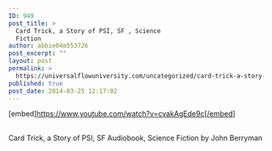```yaml
---
ID: 949
post_title: >
  Card Trick, a Story of PSI, SF , Science
  Fiction
author: abbie04m553726
post_excerpt: ""
layout: post
permalink: >
  https://universalflowuniversity.com/uncategorized/card-trick-a-story-of-psi-sf-science-fiction/
published: true
post_date: 2014-03-25 12:17:02
---
```

[embed]https://www.youtube.com/watch?v=cvakAgEde9c[/embed]</br></br>
<p>Card Trick, a Story of PSI, SF Audiobook, Science Fiction by John Berryman</p>